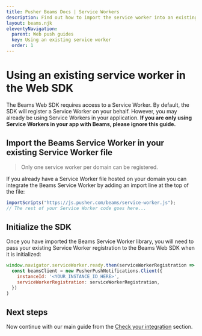 ```yaml
---
title: Pusher Beams Docs | Service Workers
description: Find out how to import the service worker into an existing service worker file and intialize the Beams SDK for push notifications in your web app.
layout: beams.njk
eleventyNavigation:
  parent: Web push guides
  key: Using an existing service worker
  order: 1
---
```


# Using an existing service worker in the Web SDK

The Beams Web SDK requires access to a Service Worker. By default, the SDK will register a Service Worker on your behalf. However, you may already be using Service Workers in your application. **If you are only using Service Workers in your app with Beams, please ignore this guide.**

## Import the Beams Service Worker in your existing Service Worker file

> Only one service worker per domain can be registered.

If you already have a Service Worker file hosted on your domain you can integrate the Beams Service Worker by adding an import line at the top of the file:

```js
importScripts("https://js.pusher.com/beams/service-worker.js");
// The rest of your Service Worker code goes here...
```

## Initialize the SDK

Once you have imported the Beams Service Worker library, you will need to pass your existing Service Worker registration to the Beams Web SDK when it is initialized:

```js
window.navigator.serviceWorker.ready.then(serviceWorkerRegistration =>
  const beamsClient = new PusherPushNotifications.Client({
    instanceId: '<YOUR_INSTANCE_ID_HERE>',
    serviceWorkerRegistration: serviceWorkerRegistration,
  })
)
```

## Next steps

Now continue with our main guide from the [Check your integration](/docs/beams/getting-started/web/sdk-integration#check-your-integration) section.
